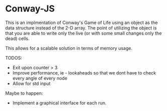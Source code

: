 # Conway-JS

This is an implmentation of Conway's Game of Life using an object as the data structure instead of the 2-D array. 
The point of utilizing the object is that you are able to write only the live (or with some small changes only the dead) cells.

This allows for a scalable solution in terms of memory usage.

TODOS:
* Exit upon counter > 3
* Improve performance, ie - lookaheads so that we dont have to check every angle of every node
* Allow for std input


Maybe to happen:
* Implement a graphical interface for each run.
